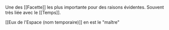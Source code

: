 Une des [[Facette]] les plus importante pour des raisons évidentes.
Souvent très liée avec le [[Temps]].

[[Eux de l'Espace (nom temporaire)]] en est le "maître"